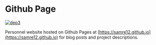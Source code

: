 # Github Page

[![dep3](https://img.shields.io/badge/status-in%20progress-green.svg)](https://github.com/samre12/samre12.github.io)

Personnel website hosted on Github Pages at [https://samre12.github.io](https://samre12.github.io) for blog posts and project descriptions.